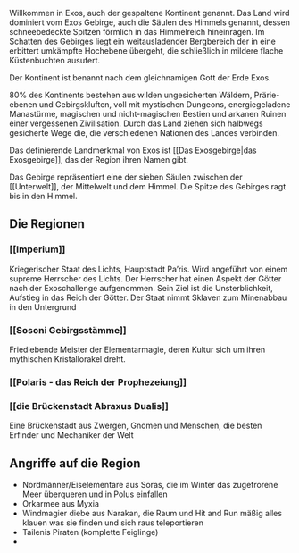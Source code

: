 
Willkommen in Exos, auch der gespaltene Kontinent genannt. Das Land wird dominiert vom Exos Gebirge, auch die Säulen des Himmels genannt, dessen schneebedeckte Spitzen förmlich in das Himmelreich hineinragen. Im Schatten des Gebirges liegt ein weitausladender Bergbereich der in eine erbittert umkämpfte Hochebene übergeht, die schließlich in mildere flache Küstenbuchten ausufert.

Der Kontinent ist benannt nach dem gleichnamigen Gott der Erde Exos.

80% des Kontinents bestehen aus wilden ungesicherten Wäldern, Prärie-ebenen und Gebirgskluften, voll mit mystischen Dungeons, energiegeladene Manastürme, magischen und nicht-magischen Bestien und arkanen Ruinen einer vergessenen Zivilisation. Durch das Land ziehen sich halbwegs gesicherte Wege die, die verschiedenen Nationen des Landes verbinden.

Das definierende Landmerkmal von Exos ist [[Das Exosgebirge|das Exosgebirge]], das der Region ihren Namen gibt.

Das Gebirge repräsentiert eine der sieben Säulen zwischen der [[Unterwelt]], der Mittelwelt und dem Himmel. Die Spitze des Gebirges ragt bis in den Himmel.

## Die Regionen

### [[Imperium]]
Kriegerischer Staat des Lichts, Hauptstadt Pa’ris. Wird angeführt von einem supreme Herrscher des Lichts. Der Herrscher hat einen Aspekt der Götter nach der Exoschallenge aufgenommen. Sein Ziel ist die Unsterblichkeit,  Aufstieg in das Reich der Götter. Der Staat nimmt Sklaven zum Minenabbau in den Untergrund

### [[Sosoni Gebirgsstämme]]
Friedlebende Meister der Elementarmagie, deren Kultur sich um ihren mythischen Kristallorakel dreht.

### [[Polaris - das Reich der Prophezeiung]]

### [[die Brückenstadt Abraxus Dualis]]
Eine Brückenstadt aus Zwergen, Gnomen und Menschen, die besten Erfinder und Mechaniker der Welt


## Angriffe auf die Region

- Nordmänner/Eiselementare aus Soras, die im Winter das zugefrorene Meer überqueren und in Polus einfallen
- Orkarmee aus Myxia
- Windmagier diebe aus Narakan, die Raum und Hit and Run mäßig alles klauen was sie finden und sich raus teleportieren
- Tailenis Piraten (komplette Feiglinge)
- 